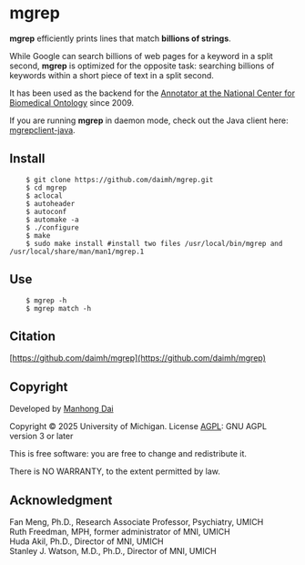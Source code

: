 # mgrep

**mgrep** efficiently prints lines that match **billions of strings**.  

While Google can search billions of web pages for a keyword in a split second, **mgrep** is optimized for the opposite task: searching billions of keywords within a short piece of text in a split second.  

It has been used as the backend for the [Annotator at the National Center for Biomedical Ontology](https://bioportal.bioontology.org/annotator) since 2009.  

If you are running **mgrep** in daemon mode, check out the Java client here: [mgrepclient-java](https://github.com/daimh/mgrepclient-java).  


## Install
```
	$ git clone https://github.com/daimh/mgrep.git
	$ cd mgrep
	$ aclocal
	$ autoheader
	$ autoconf
	$ automake -a
	$ ./configure
	$ make
	$ sudo make install #install two files /usr/local/bin/mgrep and /usr/local/share/man/man1/mgrep.1
```

## Use
```
	$ mgrep -h
	$ mgrep match -h
```

## Citation 

[https://github.com/daimh/mgrep](https://github.com/daimh/mgrep)

## Copyright

Developed by [Manhong Dai](mailto:daimh@umich.edu)

Copyright © 2025 University of Michigan. License [AGPL](https://gnu.org/licenses/agpl-3.0.html): GNU AGPL version 3 or later 

This is free software: you are free to change and redistribute it.

There is NO WARRANTY, to the extent permitted by law.

## Acknowledgment

Fan Meng, Ph.D., Research Associate Professor, Psychiatry, UMICH  
Ruth Freedman, MPH, former administrator of MNI, UMICH  
Huda Akil, Ph.D., Director of MNI, UMICH  
Stanley J. Watson, M.D., Ph.D., Director of MNI, UMICH  
